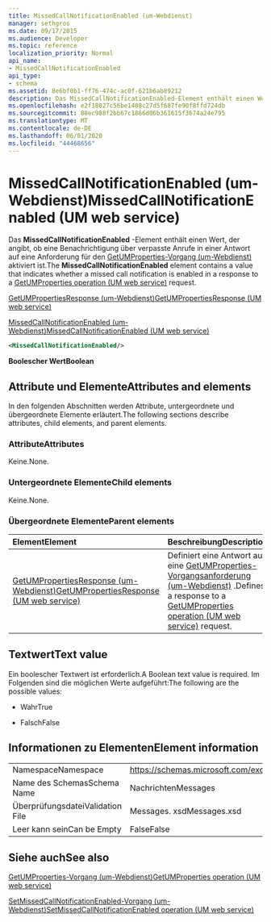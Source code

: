 ```yaml
---
title: MissedCallNotificationEnabled (um-Webdienst)
manager: sethgros
ms.date: 09/17/2015
ms.audience: Developer
ms.topic: reference
localization_priority: Normal
api_name:
- MissedCallNotificationEnabled
api_type:
- schema
ms.assetid: 8e6bf0b1-ff76-474c-ac0f-621b6ab89212
description: Das MissedCallNotificationEnabled-Element enthält einen Wert, der angibt, ob eine Benachrichtigung über verpasste Anrufe in einer Antwort auf eine Anforderung für den GetUMProperties-Vorgang (um-Webdienst) aktiviert ist.
ms.openlocfilehash: e2f18027c56be1408c27d5f687fe90f8ffd724db
ms.sourcegitcommit: 88ec988f2bb67c1866d06b361615f3674a24e795
ms.translationtype: MT
ms.contentlocale: de-DE
ms.lasthandoff: 06/01/2020
ms.locfileid: "44468656"
---
```

# <a name="missedcallnotificationenabled-um-web-service"></a><span data-ttu-id="359a0-103">MissedCallNotificationEnabled (um-Webdienst)</span><span class="sxs-lookup"><span data-stu-id="359a0-103">MissedCallNotificationEnabled (UM web service)</span></span>

<span data-ttu-id="359a0-104">Das **MissedCallNotificationEnabled** -Element enthält einen Wert, der angibt, ob eine Benachrichtigung über verpasste Anrufe in einer Antwort auf eine Anforderung für den [GetUMProperties-Vorgang (um-Webdienst)](getumproperties-operation-um-web-service.md) aktiviert ist.</span><span class="sxs-lookup"><span data-stu-id="359a0-104">The **MissedCallNotificationEnabled** element contains a value that indicates whether a missed call notification is enabled in a response to a [GetUMProperties operation (UM web service)](getumproperties-operation-um-web-service.md) request.</span></span> 
  
[<span data-ttu-id="359a0-105">GetUMPropertiesResponse (um-Webdienst)</span><span class="sxs-lookup"><span data-stu-id="359a0-105">GetUMPropertiesResponse (UM web service)</span></span>](getumpropertiesresponse-um-web-service.md)
  
[<span data-ttu-id="359a0-106">MissedCallNotificationEnabled (um-Webdienst)</span><span class="sxs-lookup"><span data-stu-id="359a0-106">MissedCallNotificationEnabled (UM web service)</span></span>](missedcallnotificationenabled-um-web-service.md)
  
```xml
<MissedCallNotificationEnabled/>
```

 <span data-ttu-id="359a0-107">**Boolescher Wert**</span><span class="sxs-lookup"><span data-stu-id="359a0-107">**Boolean**</span></span>
## <a name="attributes-and-elements"></a><span data-ttu-id="359a0-108">Attribute und Elemente</span><span class="sxs-lookup"><span data-stu-id="359a0-108">Attributes and elements</span></span>

<span data-ttu-id="359a0-109">In den folgenden Abschnitten werden Attribute, untergeordnete und übergeordnete Elemente erläutert.</span><span class="sxs-lookup"><span data-stu-id="359a0-109">The following sections describe attributes, child elements, and parent elements.</span></span>
  
### <a name="attributes"></a><span data-ttu-id="359a0-110">Attribute</span><span class="sxs-lookup"><span data-stu-id="359a0-110">Attributes</span></span>

<span data-ttu-id="359a0-111">Keine.</span><span class="sxs-lookup"><span data-stu-id="359a0-111">None.</span></span>
  
### <a name="child-elements"></a><span data-ttu-id="359a0-112">Untergeordnete Elemente</span><span class="sxs-lookup"><span data-stu-id="359a0-112">Child elements</span></span>

<span data-ttu-id="359a0-113">Keine.</span><span class="sxs-lookup"><span data-stu-id="359a0-113">None.</span></span>
  
### <a name="parent-elements"></a><span data-ttu-id="359a0-114">Übergeordnete Elemente</span><span class="sxs-lookup"><span data-stu-id="359a0-114">Parent elements</span></span>

|<span data-ttu-id="359a0-115">**Element**</span><span class="sxs-lookup"><span data-stu-id="359a0-115">**Element**</span></span>|<span data-ttu-id="359a0-116">**Beschreibung**</span><span class="sxs-lookup"><span data-stu-id="359a0-116">**Description**</span></span>|
|:-----|:-----|
|[<span data-ttu-id="359a0-117">GetUMPropertiesResponse (um-Webdienst)</span><span class="sxs-lookup"><span data-stu-id="359a0-117">GetUMPropertiesResponse (UM web service)</span></span>](getumpropertiesresponse-um-web-service.md) <br/> |<span data-ttu-id="359a0-118">Definiert eine Antwort auf eine [GetUMProperties-Vorgangsanforderung (um-Webdienst)](getumproperties-operation-um-web-service.md) .</span><span class="sxs-lookup"><span data-stu-id="359a0-118">Defines a response to a [GetUMProperties operation (UM web service)](getumproperties-operation-um-web-service.md) request.</span></span>  <br/> |
   
## <a name="text-value"></a><span data-ttu-id="359a0-119">Textwert</span><span class="sxs-lookup"><span data-stu-id="359a0-119">Text value</span></span>

<span data-ttu-id="359a0-120">Ein boolescher Textwert ist erforderlich.</span><span class="sxs-lookup"><span data-stu-id="359a0-120">A Boolean text value is required.</span></span> <span data-ttu-id="359a0-121">Im Folgenden sind die möglichen Werte aufgeführt:</span><span class="sxs-lookup"><span data-stu-id="359a0-121">The following are the possible values:</span></span>
  
- <span data-ttu-id="359a0-122">Wahr</span><span class="sxs-lookup"><span data-stu-id="359a0-122">True</span></span>
    
- <span data-ttu-id="359a0-123">Falsch</span><span class="sxs-lookup"><span data-stu-id="359a0-123">False</span></span>
    
## <a name="element-information"></a><span data-ttu-id="359a0-124">Informationen zu Elementen</span><span class="sxs-lookup"><span data-stu-id="359a0-124">Element information</span></span>

|||
|:-----|:-----|
|<span data-ttu-id="359a0-125">Namespace</span><span class="sxs-lookup"><span data-stu-id="359a0-125">Namespace</span></span>  <br/> |https://schemas.microsoft.com/exchange/services/2006/messages  <br/> |
|<span data-ttu-id="359a0-126">Name des Schemas</span><span class="sxs-lookup"><span data-stu-id="359a0-126">Schema Name</span></span>  <br/> |<span data-ttu-id="359a0-127">Nachrichten</span><span class="sxs-lookup"><span data-stu-id="359a0-127">Messages</span></span>  <br/> |
|<span data-ttu-id="359a0-128">Überprüfungsdatei</span><span class="sxs-lookup"><span data-stu-id="359a0-128">Validation File</span></span>  <br/> |<span data-ttu-id="359a0-129">Messages. xsd</span><span class="sxs-lookup"><span data-stu-id="359a0-129">Messages.xsd</span></span>  <br/> |
|<span data-ttu-id="359a0-130">Leer kann sein</span><span class="sxs-lookup"><span data-stu-id="359a0-130">Can be Empty</span></span>  <br/> |<span data-ttu-id="359a0-131">False</span><span class="sxs-lookup"><span data-stu-id="359a0-131">False</span></span>  <br/> |
   
## <a name="see-also"></a><span data-ttu-id="359a0-132">Siehe auch</span><span class="sxs-lookup"><span data-stu-id="359a0-132">See also</span></span>



[<span data-ttu-id="359a0-133">GetUMProperties-Vorgang (um-Webdienst)</span><span class="sxs-lookup"><span data-stu-id="359a0-133">GetUMProperties operation (UM web service)</span></span>](getumproperties-operation-um-web-service.md)
  
[<span data-ttu-id="359a0-134">SetMissedCallNotificationEnabled-Vorgang (um-Webdienst)</span><span class="sxs-lookup"><span data-stu-id="359a0-134">SetMissedCallNotificationEnabled operation (UM web service)</span></span>](setmissedcallnotificationenabled-operation-um-web-service.md)

